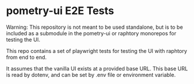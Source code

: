 # pometry-ui E2E Tests

Warning: This repository is not meant to be used standalone, but is to be included as a submodule in the pometry-ui or
raphtory monorepos for testing the UI.

This repo contains a set of playwright tests for testing the UI with raphtory from end to end.

It assumes that the vanilla UI exists at a provided base URL. This base URL is read by dotenv, and can be set by .env
file or environment variable.